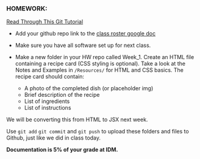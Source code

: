 ### HOMEWORK:

[Read Through This Git Tutorial](http://rogerdudler.github.io/git-guide/)

- Add your github repo link to the [class roster google doc](https://docs.google.com/spreadsheets/d/1CjZDz15ms0aIqRK15BPQZGZ6ekBJ2GLUwkXSKE_0i34/edit?usp=sharing)

- Make sure you have all software set up for next class.

- Make a new folder in your HW repo called Week_1. Create an HTML file containing a recipe card (CSS styling is optional). Take a look at the Notes and Examples in `/Resources/` for HTML and CSS basics. The recipe card should contain:
  - A photo of the completed dish (or placeholder img)
  - Brief description of the recipe
  - List of ingredients
  - List of instructions

We will be converting this from HTML to JSX next week.

Use `git add` `git commit` and `git push` to upload these folders and files to Github, just like we did in class today.

**Documentation is 5% of your grade at IDM.**
